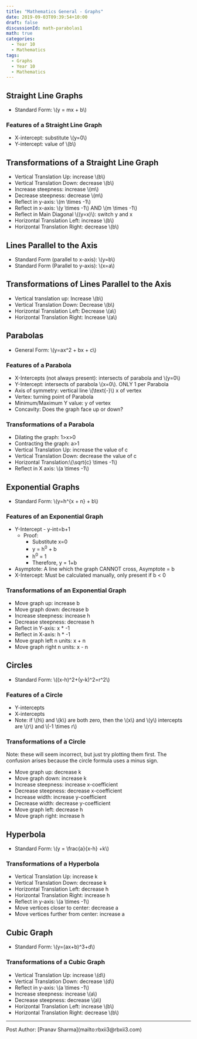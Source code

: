 ```yaml
---
title: "Mathematics General - Graphs"
date: 2019-09-03T09:39:54+10:00
draft: false
discussionId: math-parabolas1
math: true
categories:
  - Year 10
  - Mathematics
tags:
  - Graphs
  - Year 10
  - Mathematics
---
```

<script type="text/javascript" async
  src="https://cdnjs.cloudflare.com/ajax/libs/mathjax/2.7.5/MathJax.js?config=TeX-MML-AM_CHTML">
</script>
## Straight Line Graphs
- Standard Form: \\(y = mx + b\\)
### Features of a Straight Line Graph
- X-intercept: substitute \\(y=0\\)
- Y-intercept: value of \\(b\\)
## Transformations of a Straight Line Graph
- Vertical Translation Up: increase \\(b\\)
- Vertical Translation Down: decrease \\(b\\)
- Increase steepness: increase \\(m\\)
- Decrease steepness: decrease \\(m\\)
- Reflect in y-axis: \\(m \times -1\\)
- Reflect in x-axis: \\(y \times -1\\) AND \\(m \times -1\\)
- Reflect in Main Diagonal \\((y=x)\\): switch y and x
- Horizontal Translation Left: increase \\(b\\)
- Horizontal Translation Right: decrease \\(b\\)

## Lines Parallel to the Axis
- Standard Form (parallel to x-axis): \\(y=b\\)
- Standard Form (Parallel to y-axis): \\(x=a\\)
## Transformations of Lines Parallel to the Axis
- Vertical translation up: Increase \\(b\\)
- Vertical Translation Down: Decrease \\(b\\)
- Horizontal Translation Left: Decrease \\(a\\)
- Horizontal Translation Right: Increase \\(a\\)


## Parabolas
- General Form: \\(y=ax^2 + bx + c\\)
### Features of a Parabola
- X-Intercepts (not always present): intersects of parabola and \\(y=0\\)
- Y-Intercept: intersects of parabola \\(x=0\\). ONLY 1 per Parabola
- Axis of symmetry: vertical line \\(\text{-}\\) x of vertex
- Vertex: turning point of Parabola
- Minimum/Maximum Y value: y of vertex
- Concavity: Does the graph face up or down?
### Transformations of a Parabola
- Dilating the graph: 1>x>0
- Contracting the graph: a>1
- Vertical Translation Up: increase the value of c
- Vertical Translation Down: decrease the value of c
- Horizontal Translation:\\(\sqrt{c} \times -1\\)
- Reflect in X axis: \\(a \times -1\\)

## Exponential Graphs
- Standard Form: \\(y=h^{x + n} + b\\)
### Features of an Exponential Graph
- Y-Intercept - y-int=b+1
  - Proof:
    - Substitute x=0
    - y = h<sup>0</sup> + b
    - h<sup>0</sup> = 1
    - Therefore, y = 1+b
-  Asymptote: A line which the graph CANNOT cross, Asymptote = b
- X-Intercept: Must be calculated manually, only present if b < 0
### Transformations of an Exponential Graph
- Move graph up: increase b
- Move graph down: decrease b
- Increase steepness: increase h
- Decrease steepness: decrease h
- Reflect in Y-axis: x * -1
- Reflect in X-axis: h * -1
- Move graph left n units: x + n
- Move graph right n units: x - n

## Circles
- Standard Form: \\((x-h)^2+(y-k)^2=r^2\\)
### Features of a Circle
- Y-intercepts
- X-intercepts
- Note: if \\(h\\) and \\(k\\) are both zero, then the \\(x\\) and \\(y\\) intercepts are \\(r\\) and \\(-1 \times r\\)
### Transformations of a Circle
Note: these will seem incorrect, but just try plotting them first. The confusion arises because the circle formula uses a minus sign.
- Move graph up: decrease k
- Move graph down: increase k
- Increase steepness: increase x-coefficient
- Decrease steepness: decrease x-coefficient
- Increase width: increase y-coefficient
- Decrease width: decrease y-coefficient
- Move graph left: decrease h
- Move graph right: increase h

## Hyperbola
- Standard Form: \\(y = \frac{a}{x-h} +k\\)
### Transformations of a Hyperbola
- Vertical Translation Up: increase k
- Vertical Translation Down: decrease k
- Horizontal Translation Left: decrease h
- Horizontal Translation Right: increase h
- Reflect in y-axis: \\(a \times -1\\)
- Move vertices closer to center: decrease a
- Move vertices further from center: increase a

## Cubic Graph
- Standard Form: \\(y=(ax+b)^3+d\\)
### Transformations of a Cubic Graph
- Vertical Translation Up: increase \\(d\\)
- Vertical Translation Down: decrease \\(d\\)
- Reflect in y-axis: \\(a \times -1\\)
- Increase steepness: increase \\(a\\)
- Decrease steepness: decrease \\(a\\)
- Horizontal Translation Left: increase \\(b\\)
- Horizontal Translation Right: decrease \\(b\\)

</p><hr>
Post Author: [Pranav Sharma](mailto:rbxii3@rbxii3.com)

